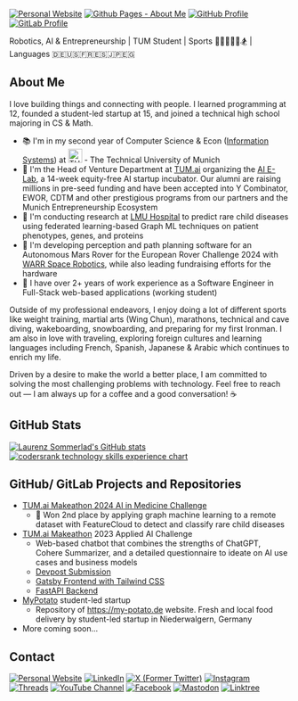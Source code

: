 <a href="https://laurenzsommerlad.com" rel="me"><img src="https://img.shields.io/badge/website-000000?style=for-the-badge&logo=About.me&logoColor=white" alt="Personal Website"/></a>
<a href="https://github.laurenzsommerlad.com" rel="me"><img src="https://img.shields.io/badge/github%20pages-121013?style=for-the-badge&logo=github&logoColor=white" alt="Github Pages - About Me"/></a>
<a href="https://github.com/LaurenzSommerlad" target="_blank" rel="me"><img src="https://img.shields.io/badge/github-%23121011.svg?style=for-the-badge&logo=github&logoColor=white" alt="GitHub Profile"/></a>
<a href="https://gitlab.com/LaurenzSommerlad" target="_blank" rel="me"><img src="https://img.shields.io/badge/gitlab-%23181717.svg?style=for-the-badge&logo=gitlab&logoColor=white" alt="GitLab Profile"/></a>

<p>Robotics, AI & Entrepreneurship | TUM Student | Sports 🏋️‍♂️🥋🏃🤿🏂 | Languages 🇩🇪🇺🇸🇫🇷🇪🇸🇯🇵🇪🇬 </p>

## About Me ##
I love building things and connecting with people. I learned programming at 12, founded a student-led startup at 15, and joined a technical high school majoring in CS & Math.

- 📚 I'm in my second year of Computer Science & Econ (<a href="https://www.tum.de/en/studies/degree-programs/detail/information-systems-bachelor-of-science-bsc" target="_blank" rel="nofollow">Information Systems</a>) at <a href="https://www.tum.de" target="_blank"><img src= "https://upload.wikimedia.org/wikipedia/commons/thumb/c/c8/Logo_of_the_Technical_University_of_Munich.svg/816px-Logo_of_the_Technical_University_of_Munich.svg.png" alt="TUM Logo" width="25"></a> - The Technical University of Munich
- 🚀 I'm the Head of Venture Department at <a href="https://www.tum-ai.com" target="_blank">TUM.ai</a> organizing the <a href="https://www.tum-ai.com/e-lab" target="_blank">AI E-Lab</a>, a 14-week equity-free AI startup incubator. Our alumni are raising millions in pre-seed funding and have been accepted into Y Combinator, EWOR, CDTM and other prestigious programs from our partners and the Munich Entrepreneurship Ecosystem
- 🔭 I'm conducting research at <a href="https://www.ccrc-hauner.de/" target="_blank">LMU Hospital</a> to predict rare child diseases using federated learning-based Graph ML techniques on patient phenotypes, genes, and proteins
- 🤖 I'm developing perception and path planning software for an Autonomous Mars Rover for the European Rover Challenge 2024 with <a href="https://warr.de/projects/spacerobotics/" target="_blank">WARR Space Robotics</a>, while also leading fundraising efforts for the hardware
- 🌱 I have over 2+ years of work experience as a Software Engineer in Full-Stack web-based applications (working student)

Outside of my professional endeavors, I enjoy doing a lot of different sports like weight training, martial arts (Wing Chun), marathons, technical and cave diving, wakeboarding, snowboarding, and preparing for my first Ironman. I am also in love with traveling, exploring foreign cultures and learning languages including French, Spanish, Japanese & Arabic which continues to enrich my life.

Driven by a desire to make the world a better place, I am committed to solving the most challenging problems with technology. Feel free to reach out — I am always up for a coffee and a good conversation! ☕

## GitHub Stats ##
<a href="https://github.com/LaurenzSommerlad" target="_blank" rel="me"><img src="https://github-readme-stats.vercel.app/api?username=laurenzsommerlad&show_icons=true&theme=codeSTACKr&show=reviews,prs_merged,prs_merged_percentage&hide=issues" alt="Laurenz Sommerlad's GitHub stats"/></a>
<a href="https://profile.codersrank.io/user/laurenzsommerlad/" target="_blank" rel="me"><img src="https://cr-skills-chart-widget.azurewebsites.net/api/api?username=laurenzsommerlad" alt="codersrank technology skills experience chart"/></a>

## GitHub/ GitLab Projects and Repositories ##
- <a href="https://github.laurenzsommerlad.com/TUM.ai-Makeathon2024-Amigo-Challenge/">TUM.ai Makeathon 2024 AI in Medicine Challenge</a>
  - 🥈 Won 2nd place by applying graph machine learning to a remote dataset with FeatureCloud to detect and classify rare child diseases
- <a href="https://makeathon.tum-ai.com" target="_blank">TUM.ai Makeathon</a> 2023 Applied AI Challenge
  - Web-based chatbot that combines the strengths of ChatGPT, Cohere Summarizer, and a detailed questionnaire to ideate on AI use cases and business models
  - <a href="https://devpost.com/software/appliedai_canai" target="_blank" rel="nofollow noopener noreferrer">Devpost Submission</a>
  - <a href="https://github.com/LaurenzSommerlad/tum.ai-makeathon2023-frontend" target="_blank">Gatsby Frontend with Tailwind CSS</a>
  - <a href="https://github.com/LaurenzSommerlad/TUM.ai-Makeathon2023-API-Endpoint/" target="_blank">FastAPI Backend</a>
- <a href="https://gitlab.com/MyPotato" target="_blank">MyPotato</a> student-led startup
  - Repository of <a href="https://my-potato.de" target="_blank">https://my-potato.de</a> website. Fresh and local food delivery by student-led startup in Niederwalgern, Germany
- More coming soon...

## Contact ##
<a href="https://laurenzsommerlad.com" rel="me"><img src="https://img.shields.io/badge/website-000000?style=for-the-badge&logo=About.me&logoColor=white" alt="Personal Website"/></a>
<a href="https://www.linkedin.com/in/laurenzsommerlad" target="_blank" rel="me"><img src="https://img.shields.io/badge/linkedin-%230077B5.svg?style=for-the-badge&logo=linkedin&logoColor=white" alt="LinkedIn"/></a>
<a href="https://x.com/Lauros_World" target="_blank" rel="me"><img src="https://img.shields.io/badge/X-%23000000.svg?style=for-the-badge&logo=X&logoColor=white" alt="X (Former Twitter)"/></a>
<a href="https://www.instagram.com/laurenzsommerlad/" target="_blank" rel="me"><img src="https://img.shields.io/badge/Instagram-%23E4405F.svg?style=for-the-badge&logo=Instagram&logoColor=white" alt="Instagram"/></a>
<a href="https://www.threads.net/@laurenzsommerlad" target="_blank" rel="me"><img src="https://img.shields.io/badge/Threads-000000?style=for-the-badge&logo=Threads&logoColor=white" alt="Threads"/></a>
<a href="https://www.youtube.com/@LaurenzSommerlad" target="_blank" rel="me"><img src="https://img.shields.io/badge/YouTube-%23FF0000.svg?style=for-the-badge&logo=YouTube&logoColor=white" alt="YouTube Channel"/></a>
<a href="https://www.facebook.com/LaurenzSommerlad.official/" target="_blank" rel="me"><img src="https://img.shields.io/badge/Facebook-%231877F2.svg?style=for-the-badge&logo=Facebook&logoColor=white" alt="Facebook"/></a>
<a href="https://mastodon.social/@LaurenzSommerlad" target="_blank" rel="me"><img src="https://img.shields.io/badge/-MASTODON-%232B90D9?style=for-the-badge&logo=mastodon&logoColor=white" alt="Mastodon"/></a>
<a href="https://linktr.ee/LaurenzSommerlad" target="_blank" rel="me"><img src="https://img.shields.io/badge/linktree-1de9b6?style=for-the-badge&logo=linktree&logoColor=white" alt="Linktree"/></a>

